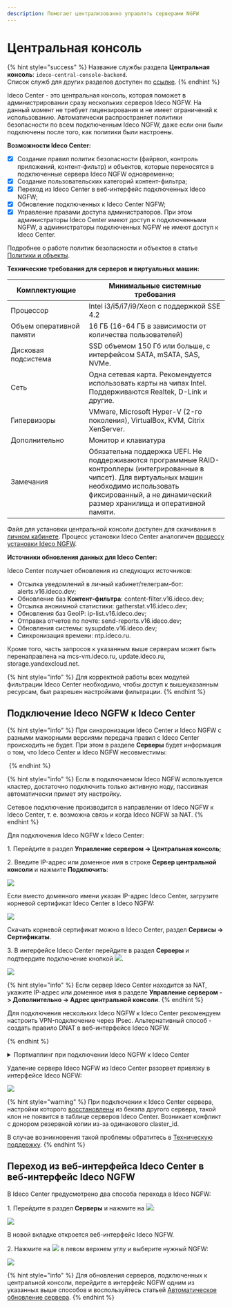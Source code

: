 ```yaml
---
description: Помогает централизованно управлять серверами NGFW
---
```


# Центральная консоль

{% hint style="success" %}
Название службы раздела **Центральная консоль**: `ideco-central-console-backend`.\
Список служб для других разделов доступен по [ссылке](/settings/server-management/terminal.md).
{% endhint %}

Ideco Center - это центральная консоль, которая поможет в администрировании сразу нескольких серверов Ideco NGFW. На данный момент не требует лицензирования и не имеет ограничений к использованию. Автоматически распространяет политики безопасности по всем подключенным Ideco NGFW, даже если они были подключены после того, как политики были настроены.

**Возможности Ideco Center:**

* [x] Создание правил политик безопасности (файрвол, контроль приложений, контент-фильтр) и объектов, которые переносятся в подключенные сервера Ideco NGFW одновременно;
* [x] Создание пользовательских категорий контент-фильтра;
* [x] Переход из Ideco Center в веб-интерфейс подключенных Ideco NGFW;
* [x] Обновление подключенных к Ideco Center NGFW;
* [x] Управление правами доступа администраторов. При этом администраторы Ideco Center имеют доступ к подключенными NGFW, а администраторы подключенных NGFW не имеют доступ к Ideco Center.

Подробнее о работе политик безопасности и объектов в статье [Политики и объекты](policies-and-objects.md).

**Технические требования для серверов и виртуальных машин:**

<table><thead><tr><th width="165">Комплектующие</th><th>Минимальные системные требования</th></tr></thead><tbody><tr><td>Процессор</td><td>Intel i3/i5/i7/i9/Xeon с поддержкой SSE 4.2</td></tr><tr><td>Объем оперативной памяти</td><td>16 ГБ (16-64 ГБ в зависимости от количества пользователей)</td></tr><tr><td>Дисковая подсистема</td><td>SSD объемом 150 Гб или больше, с интерфейсом SATA, mSATA, SAS, NVMe.</td></tr><tr><td>Сеть</td><td>Одна сетевая карта. Рекомендуется использовать карты на чипах Intel. Поддерживаются Realtek, D-Link и другие.</td></tr><tr><td>Гипервизоры</td><td>VMware, Microsoft Hyper-V (2-го поколения), VirtualBox, KVM, Citrix XenServer.</td></tr><tr><td>Дополнительно</td><td>Монитор и клавиатура</td></tr><tr><td>Замечания</td><td>Обязательна поддержка UEFI. Не поддерживаются программные RAID-контроллеры (интегрированные в чипсет). Для виртуальных машин необходимо использовать фиксированный, а не динамический размер хранилища и оперативной памяти.</td></tr></tbody></table>

Файл для установки центральной консоли доступен для скачивания в [личном кабинете](https://my.ideco.ru/#/utm/download). Процесс установки Ideco Center аналогичен [процессу установки Ideco NGFW](/installation/installation-process.md).

**Источники обновления данных для Ideco Center:**

Ideco Center получает обновления из следующих источников:

* Отсылка уведомлений в личный кабинет/телеграм-бот: alerts.v16.ideco.dev; 
* Обновление баз **Контент-фильтра**: content-filter.v16.ideco.dev;
* Отсылка анонимной статистики: gatherstat.v16.ideco.dev;
* Обновления баз GeoIP: ip-list.v16.ideco.dev;
* Отправка отчетов по почте: send-reports.v16.ideco.dev;
* Обновления системы: sysupdate.v16.ideco.dev;
* Синхронизация времени: ntp.ideco.ru.

Кроме того, часть запросов к указанным выше серверам может быть перенаправлена на mcs-vm.ideco.ru, update.ideco.ru, storage.yandexcloud.net.

{% hint style="info" %}
Для корректной работы всех модулей фильтрации Ideco Center необходимо, чтобы доступ к вышеуказанным ресурсам, был разрешен настройками фильтрации.
{% endhint %}

## Подключение Ideco NGFW к Ideco Center

{% hint style="info" %}
При синхронизации Ideco Center и Ideco NGFW с разными мажорными версиями передача правил с Ideco Center происходить не будет. При этом в разделе **Серверы** будет информация о том, что Ideco Center и Ideco NGFW несовместимы:

<img src="/.gitbook/assets/central-console4.png" alt="" data-size="original">
{% endhint %}

{% hint style="info" %}
Если в подключаемом Ideco NGFW используется кластер, достаточно подключить только активную ноду, пассивная автоматически примет эту настройку.

Сетевое подключение производится в направлении от Ideco NGFW к Ideco Center, т. е. возможна связь и когда Ideco NGFW за NAT.
{% endhint %}

Для подключения Ideco NGFW к Ideco Center:

1\. Перейдите в раздел **Управление сервером -> Центральная консоль**;

2\. Введите IP-адрес или доменное имя в строке **Сервер центральной консоли** и нажмите **Подключить**:

![](/.gitbook/assets/central-console1.png)

Если вместо доменного имени указан IP-адрес Ideco Center, загрузите корневой сертификат Ideco Center в Ideco NGFW:

![](/.gitbook/assets/central-console3.png)

Скачать корневой сертификат можно в Ideco Center, раздел **Сервисы -> Сертификаты**.

3\. В интерфейсе Ideco Center перейдите в раздел **Серверы** и подтвердите подключение кнопкой ![](/.gitbook/assets/icon-yes.png).

![](/.gitbook/assets/central-console.png)

{% hint style="info" %}
Если сервер Ideco Center находится за NAT, укажите IP-адрес или доменное имя в разделе **Управление сервером -> Дополнительно -> Адрес центральной консоли**.
{% endhint %}

Для подключения нескольких Ideco NGFW к Ideco Center рекомендуем настроить VPN-подключение через IPsec. Альтернативный способ - создать правило DNAT в веб-интерфейсе Ideco NGFW.

{% endhint %}

<details>

<summary>Портмаппинг при подключении Ideco NGFW к Ideco Center</summary>

Проброс портов для подключения нескольких Ideco NGFW к Ideco Center осуществляется при отсутствии VPN-подключения между офисами. В этом случае вместо подключения по IPsec настраивается перенаправление портов. Для настройки нужно создать правило DNAT в веб-интерфейсе Ideco NGFW, через который Ideco Center выходит в интернет:

![](/.gitbook/assets/dnat1.png)

* **Назначение источника** - внешний IP-адрес Ideco NGFW;
* **Сменить IP-адрес назначения** - внутренний IP-адрес Ideco Center;
* **Порт** - только порт 3151.

При применении настроенного правила трафик проходит в локальную сеть через внешний интерфейс и перенаправляется в Ideco Center. При получении трафика Ideco Center отправляет подтверждение.

</details>

Удаление сервера Ideco NGFW из Ideco Center разорвет привязку в интерфейсе Ideco NGFW:

![](/.gitbook/assets/central-console.gif)

<!-- Для этого в таблице **Серверы** в столбце **Управление** напротив нужного сервера выберите ![](/.gitbook/assets/icon-delete1.png) и подтвердите выбор. -->

{% hint style="warning" %}
При подключении к Ideco Center сервера, настройки которого [восстановлены](/recipes/popular-recipes/transferring-data-to-another-server.md) из бекапа другого сервера, такой клон не появится в таблице серверов Ideco Center. Возникает конфликт с донором резервной копии из-за одинакового claster\_id.

В случае возникновения такой проблемы обратитесь в [Техническую поддержку](/general/technical-support.md).
{% endhint %}

## Переход из веб-интерфейса Ideco Center в веб-интерфейс Ideco NGFW

В Ideco Center предусмотрено два способа перехода в Ideco NGFW:

1\. Перейдите в раздел **Серверы** и нажмите на ![](/.gitbook/assets/icon-eye.png):

![](/.gitbook/assets/central-console2.gif)

В новой вкладке откроется веб-интерфейс Ideco NGFW.

2\. Нажмите на ![](/.gitbook/assets/icon-cc.png) в левом верхнем углу и выберите нужный NGFW:

![](/.gitbook/assets/cc.gif)

{% hint style="info" %}
Для обновления серверов, подключенных к центральной консоли, перейдите в интерфейс NGFW одним из указанных выше способов и воспользуйтесь статьей [Автоматическое обновление сервера](/settings/server-management/server-update.md).
{% endhint %}
